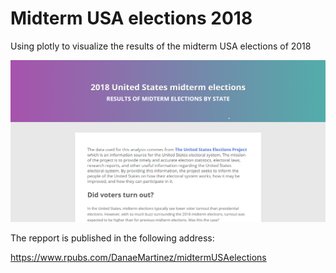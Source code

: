 # Midterm USA elections 2018 

Using plotly to visualize the results of the midterm USA elections of 2018

![view](markdown_midtermUSAelections2018.png)


The repport is published in the following address:

https://www.rpubs.com/DanaeMartinez/midtermUSAelections
